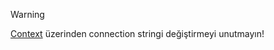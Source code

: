 > [!WARNING]
> [Context](https://github.com/novruzoff9/PhoneBook/blob/main/PhoneBook/Models/PhoneBookContext.cs) üzerinden connection stringi değiştirmeyi unutmayın!